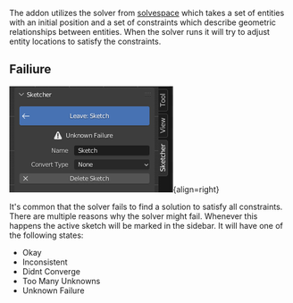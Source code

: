 The addon utilizes the solver from [solvespace](https://solvespace.com/index.pl) which
takes a set of entities with an initial position and a set of constraints which
describe geometric relationships between entities. When the solver runs it will try
to adjust entity locations to satisfy the constraints.

## Failiure
![Solver Failure](images/solver_failure.png){align=right}

It's common that the solver fails to find a solution to satisfy all constraints. There
are multiple reasons why the solver might fail. Whenever this happens the active sketch
will be marked in the sidebar. It will have one of the following states:

- Okay
- Inconsistent
- Didnt Converge
- Too Many Unknowns
- Unknown Failure


<!-- ## Best Practices

## Workflow

## Tips & Tricks -->

